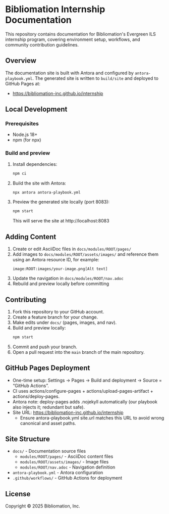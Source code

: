 # Bibliomation Internship Documentation

This repository contains documentation for Bibliomation's Evergreen ILS internship program, covering environment setup, workflows, and community contribution guidelines.

## Overview

The documentation site is built with Antora and configured by `antora-playbook.yml`. The generated site is written to `build/site` and deployed to GitHub Pages at:
- https://bibliomation-inc.github.io/internship

## Local Development

### Prerequisites

- Node.js 18+
- npm (for npx)

### Build and preview

1. Install dependencies:
   ```bash
   npm ci
   ```
2. Build the site with Antora:
   ```bash
   npx antora antora-playbook.yml
   ```
3. Preview the generated site locally (port 8083):
   ```bash
   npm start
   ```
   This will serve the site at http://localhost:8083

## Adding Content

1. Create or edit AsciiDoc files in `docs/modules/ROOT/pages/`
2. Add images to `docs/modules/ROOT/assets/images/` and reference them using an Antora resource ID, for example:
   ```asciidoc
   image:ROOT:images/your-image.png[Alt text]
   ```
3. Update the navigation in `docs/modules/ROOT/nav.adoc`
4. Rebuild and preview locally before committing

## Contributing

1. Fork this repository to your GitHub account.
2. Create a feature branch for your change.
3. Make edits under `docs/` (pages, images, and nav).
4. Build and preview locally:
   ```bash
   npm start
   ```
5. Commit and push your branch.
6. Open a pull request into the `main` branch of the main repository.

## GitHub Pages Deployment

- One-time setup: Settings → Pages → Build and deployment → Source = “GitHub Actions”.
- CI uses actions/configure-pages + actions/upload-pages-artifact + actions/deploy-pages.
- Antora note: deploy-pages adds .nojekyll automatically (our playbook also injects it; redundant but safe).
- Site URL: https://bibliomation-inc.github.io/internship
  - Ensure antora-playbook.yml site.url matches this URL to avoid wrong canonical and asset paths.

## Site Structure

- `docs/` - Documentation source files
  - `modules/ROOT/pages/` - AsciiDoc content files
  - `modules/ROOT/assets/images/` - Image files
  - `modules/ROOT/nav.adoc` - Navigation definition
- `antora-playbook.yml` - Antora configuration
- `.github/workflows/` - GitHub Actions for deployment

## License

Copyright © 2025 Bibliomation, Inc.
